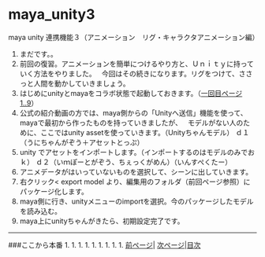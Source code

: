 # maya_unity3
maya unity 連携機能３（アニメーション　リグ・キャラクタアニメーション編）

1. まだです。。
1. 前回の復習。アニメーションを簡単につけるやり方と、Ｕｎｉｔｙに持っていく方法をやりました。  
今回はその続きになります。リグをつけて、ささっと人間を動かしていきましょう。
1. はじめにunityとmayaをコラボ状態で起動しておきます。（[一回目ページ1..9](https://github.com/175B005/maya_unity)）
1. 公式の紹介動画の方では、maya側からの「Unityへ送信」機能を使って、mayaで最初から作ったものを持っていきましたが、  
モデルがない人のために、ここではunity assetを使っていきます。（Unityちゃんモデル）
ｄ１（うにちゃんがぞう＋アセットとっぷ）
1. unity でアセットをインポートします。（インポートするのはモデルのみでおｋ）
ｄ２（いｍぽーとがぞう、ちぇっくがめん）（いんすぺくたー）
1. アニメデータがはいっていないものを選択して、シーンに出していきます。
1. 右クリック< export model より、編集用のフォルダ（前回ページ参照）にパッケージ化します。
1. maya側に行き、unityメニューのimportを選択。今のパッケージしたモデルを読み込む。
1. maya上にunityちゃんがきたら、初期設定完了です。
---
###ここから本番
1. 
1. 
1. 
1. 
1. 
1. 
1. 
1. 
1. 
 [前ページ](https://github.com/175B005/maya_unity2)| [次ページ](https://github.com/175B005/maya_unity4)|[目次](https://github.com/175B005/maya_unity_index)
